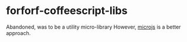forforf-coffeescript-libs
=========================

Abandoned, was to be a utility micro-library
However, [microjs](http://www.microjs.com) is a better approach.
